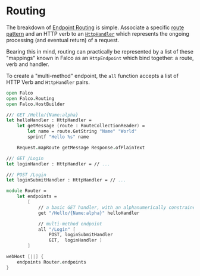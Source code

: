 # Routing

The breakdown of [Endpoint Routing](https://docs.microsoft.com/en-us/aspnet/core/fundamentals/routing#configuring-endpoint-metadata) is simple. Associate a specific [route pattern](https://docs.microsoft.com/en-us/aspnet/core/fundamentals/routing#route-template-reference) and an HTTP verb to an [`HttpHandler`](request.md) which represents the ongoing processing (and eventual return) of a request.

Bearing this in mind, routing can practically be represented by a list of these "mappings" known in Falco as an `HttpEndpoint` which bind together: a route, verb and handler.

To create a "multi-method" endpoint, the `all` function accepts a list of HTTP Verb and `HttpHandler` pairs.

```fsharp
open Falco
open Falco.Routing
open Falco.HostBuilder

/// GET /Hello/{Name:alpha}
let helloHandler : HttpHandler =
    let getMessage (route : RouteCollectionReader) =
        let name = route.GetString "Name" "World"
        sprintf "Hello %s" name

    Request.mapRoute getMessage Response.ofPlainText

/// GET /Login
let loginHandler : HttpHandler = // ...

/// POST /Login
let loginSubmitHandler : HttpHandler = // ...

module Router =
    let endpoints =
        [
            // a basic GET handler, with an alphanumerically constrained route parameter
            get "/Hello/{Name:alpha}" helloHandler

            // multi-method endpoint
            all "/Login" [
                POST, loginSubmitHandler
                GET,  loginHandler ]
        ]

webHost [||] {
    endpoints Router.endpoints
}
```
